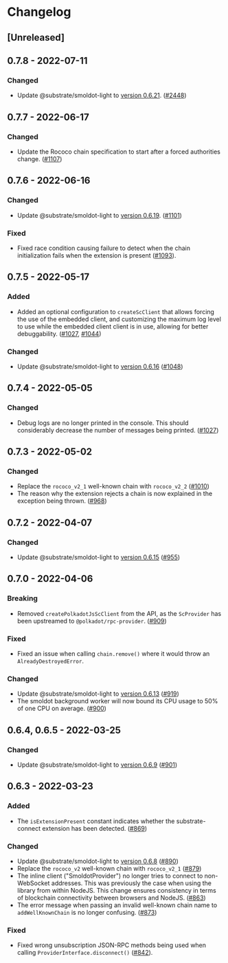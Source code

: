 # Changelog

## [Unreleased]

## 0.7.8 - 2022-07-11

### Changed

- Update @substrate/smoldot-light to [version 0.6.21](https://github.com/paritytech/smoldot/blob/main/bin/wasm-node/CHANGELOG.md#0621---2022-06-30). ([#2448](https://github.com/paritytech/smoldot/pull/2448))

## 0.7.7 - 2022-06-17

### Changed

- Update the Rococo chain specification to start after a forced authorities change. ([#1107](https://github.com/paritytech/substrate-connect/pull/1107))

## 0.7.6 - 2022-06-16

### Changed

- Update @substrate/smoldot-light to [version 0.6.19](https://github.com/paritytech/smoldot/blob/main/bin/wasm-node/CHANGELOG.md#0619---2022-06-14). ([#1101](https://github.com/paritytech/substrate-connect/pull/1101))

### Fixed

- Fixed race condition causing failure to detect when the chain initialization fails when the extension is present ([#1093](https://github.com/paritytech/substrate-connect/pull/1093)).

## 0.7.5 - 2022-05-17

### Added

- Added an optional configuration to `createScClient` that allows forcing the use of the embedded client, and customizing the maximum log level to use while the embedded client client is in use, allowing for better debuggability. ([#1027](https://github.com/paritytech/substrate-connect/pull/1027), [#1044](https://github.com/paritytech/substrate-connect/pull/1044))

### Changed

- Update @substrate/smoldot-light to [version 0.6.16](https://github.com/paritytech/smoldot/blob/main/bin/wasm-node/CHANGELOG.md#0616---2022-05-16) ([#1048](https://github.com/paritytech/substrate-connect/pull/1048))

## 0.7.4 - 2022-05-05

### Changed

- Debug logs are no longer printed in the console. This should considerably decrease the number of messages being printed. ([#1027](https://github.com/paritytech/substrate-connect/pull/1027))

## 0.7.3 - 2022-05-02

### Changed

- Replace the `rococo_v2_1` well-known chain with `rococo_v2_2` ([#1010](https://github.com/paritytech/substrate-connect/pull/1010))
- The reason why the extension rejects a chain is now explained in the exception being thrown. ([#968](https://github.com/paritytech/substrate-connect/pull/968))

## 0.7.2 - 2022-04-07

### Changed

- Update @substrate/smoldot-light to [version 0.6.15](https://github.com/paritytech/smoldot/blob/main/bin/wasm-node/CHANGELOG.md#0615---2022-04-07) ([#955](https://github.com/paritytech/substrate-connect/pull/955))

## 0.7.0 - 2022-04-06

### Breaking

- Removed `createPolkadotJsScClient` from the API, as the `ScProvider` has been upstreamed to `@polkadot/rpc-provider`. ([#909](https://github.com/paritytech/substrate-connect/pull/909))

### Fixed

- Fixed an issue when calling `chain.remove()` where it would throw an `AlreadyDestroyedError`.

### Changed

- Update @substrate/smoldot-light to [version 0.6.13](https://github.com/paritytech/smoldot/blob/315c3683d3beee1c8f5884261f761530ddf7ef53/bin/wasm-node/CHANGELOG.md#0613---2022-04-05) ([#919](https://github.com/paritytech/substrate-connect/pull/919))
- The smoldot background worker will now bound its CPU usage to 50% of one CPU on average. ([#900](https://github.com/paritytech/substrate-connect/pull/900))

## 0.6.4, 0.6.5 - 2022-03-25

### Changed

- Update @substrate/smoldot-light to [version 0.6.9](https://github.com/paritytech/smoldot/blob/main/bin/wasm-node/CHANGELOG.md#069---2022-03-25) ([#901](https://github.com/paritytech/substrate-connect/pull/901))

## 0.6.3 - 2022-03-23

### Added

- The `isExtensionPresent` constant indicates whether the substrate-connect extension has been detected. ([#869](https://github.com/paritytech/substrate-connect/pull/869))

### Changed

- Update @substrate/smoldot-light to [version 0.6.8](https://github.com/paritytech/smoldot/blob/main/bin/wasm-node/CHANGELOG.md#068---2022-03-23) ([#890](https://github.com/paritytech/substrate-connect/pull/890))
- Replace the `rococo_v2` well-known chain with `rococo_v2_1` ([#879](https://github.com/paritytech/substrate-connect/pull/879))
- The inline client ("SmoldotProvider") no longer tries to connect to non-WebSocket addresses. This was previously the case when using the library from within NodeJS. This change ensures consistency in terms of blockchain connectivity between browsers and NodeJS. ([#863](https://github.com/paritytech/substrate-connect/pull/863))
- The error message when passing an invalid well-known chain name to `addWellKnownChain` is no longer confusing. ([#873](https://github.com/paritytech/substrate-connect/pull/873))

### Fixed

- Fixed wrong unsubscription JSON-RPC methods being used when calling `ProviderInterface.disconnect()` ([#842](https://github.com/paritytech/substrate-connect/pull/842)).
